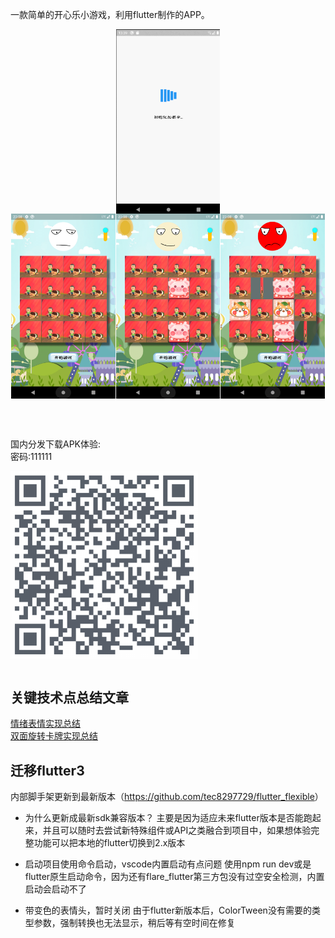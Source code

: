 一款简单的开心乐小游戏，利用flutter制作的APP。<br>
<div style="display:flex; justify-content: space-evenly;">
<img src="https://github.com/tec8297729/hh_game/blob/master/demo/hhgame_demo.gif?raw=true" width="33%">
</div>

<div style="display:flex; justify-content: space-evenly;">
<img src="https://github.com/tec8297729/hh_game/blob/master/demo/1.png?raw=true" width="33%">
<img src="https://github.com/tec8297729/hh_game/blob/master/demo/2.png?raw=true" width="33%">
<img src="https://github.com/tec8297729/hh_game/blob/master/demo/3.png?raw=true" width="33%">
</div>

<br><br>

国内分发下载APK体验: <br>
密码:111111 <br>
<div style="display:flex;">
<img src="https://github.com/tec8297729/hh_game/blob/master/demo/QRCode_258.png?raw=true" width="300px" height="300px">
</div>

<br>

## 关键技术点总结文章

<div><a href="//www.jonhuu.com/sample-post/1744.html" target="_blank">情绪表情实现总结</a></div>

<div><a href="//www.jonhuu.com/sample-post/1706.html" target="_blank">双面旋转卡牌实现总结</a>
</div>

## 迁移flutter3

内部脚手架更新到最新版本（<https://github.com/tec8297729/flutter_flexible>）

* 为什么更新成最新sdk兼容版本？
主要是因为适应未来flutter版本是否能跑起来，并且可以随时去尝试新特殊组件或API之类融合到项目中，如果想体验完整功能可以把本地的flutter切换到2.x版本

* 启动项目使用命令启动，vscode内置启动有点问题
使用npm run dev或是flutter原生启动命令，因为还有flare_flutter第三方包没有过空安全检测，内置启动会启动不了

* 带变色的表情头，暂时关闭
由于flutter新版本后，ColorTween没有需要的类型参数，强制转换也无法显示，稍后等有空时间在修复
